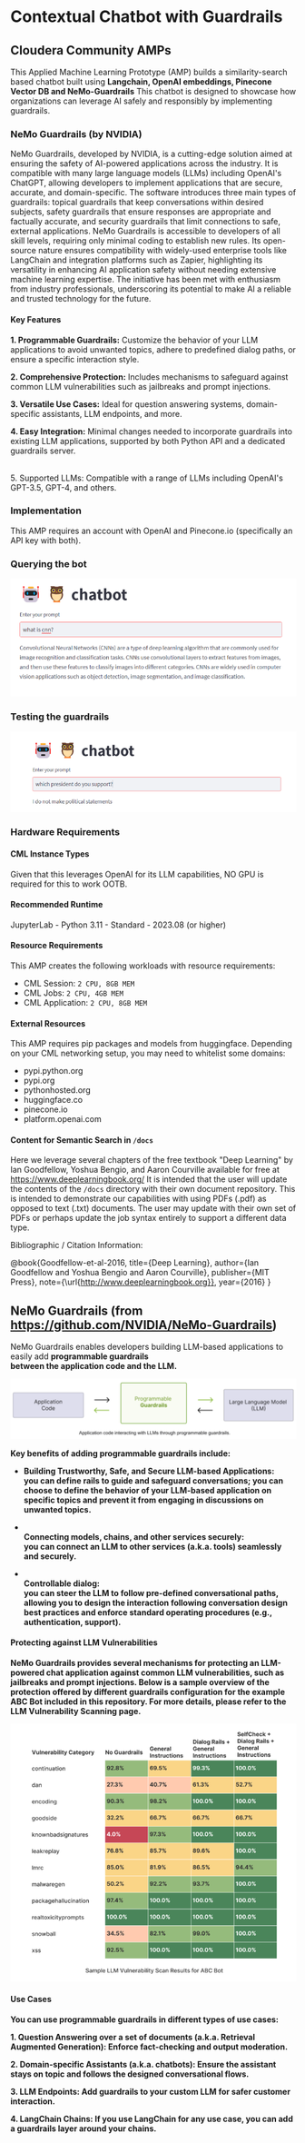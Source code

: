 # Contextual Chatbot with Guardrails
## Cloudera Community AMPs

This Applied Machine Learning Prototype (AMP) builds a similarity-search based chatbot built using <b>Langchain, OpenAI embeddings, Pinecone Vector DB and NeMo-Guardrails</b> This chatbot is designed to showcase how organizations can leverage AI safely and responsibly by implementing guardrails.

### NeMo Guardrails (by NVIDIA)
NeMo Guardrails, developed by NVIDIA, is a cutting-edge solution aimed at ensuring the safety of AI-powered applications across the industry. It is compatible with many large language models (LLMs) including OpenAI's ChatGPT, allowing developers to implement applications that are secure, accurate, and domain-specific. The software introduces three main types of guardrails: topical guardrails that keep conversations within desired subjects, safety guardrails that ensure responses are appropriate and factually accurate, and security guardrails that limit connections to safe, external applications. NeMo Guardrails is accessible to developers of all skill levels, requiring only minimal coding to establish new rules. Its open-source nature ensures compatibility with widely-used enterprise tools like LangChain and integration platforms such as Zapier, highlighting its versatility in enhancing AI application safety without needing extensive machine learning expertise. The initiative has been met with enthusiasm from industry professionals, underscoring its potential to make AI a reliable and trusted technology for the future.

#### Key Features
<b>1. Programmable Guardrails:</b> Customize the behavior of your LLM applications to avoid unwanted topics, adhere to predefined dialog paths, or ensure a specific interaction style.


<b>2. Comprehensive Protection:</b> Includes mechanisms to safeguard against common LLM vulnerabilities such as jailbreaks and prompt injections.


<b>3. Versatile Use Cases:</b> Ideal for question answering systems, domain-specific assistants, LLM endpoints, and more.


<b>4. Easy Integration:</b> Minimal changes needed to incorporate guardrails into existing LLM applications, supported by both Python API and a dedicated guardrails server.


<br>5. Supported LLMs:</b> Compatible with a range of LLMs including OpenAI's GPT-3.5, GPT-4, and others.


### Implementation
This AMP requires an account with OpenAI and Pinecone.io (specifically an API key with both).

<h3> Querying the bot</h3>
<img src="assets/query.png" />

<h3>Testing the guardrails</h3>
<img src="assets/guardrails.png" />

####

### Hardware Requirements
#### CML Instance Types
Given that this leverages OpenAI for its LLM capabilities, NO GPU is required for this to work OOTB.

#### Recommended Runtime
JupyterLab - Python 3.11 - Standard - 2023.08 (or higher)

#### Resource Requirements
This AMP creates the following workloads with resource requirements:
- CML Session: `2 CPU, 8GB MEM`
- CML Jobs: `2 CPU, 4GB MEM`
- CML Application: `2 CPU, 8GB MEM`

#### External Resources
This AMP requires pip packages and models from huggingface. Depending on your CML networking setup, you may need to whitelist some domains:
- pypi.python.org
- pypi.org
- pythonhosted.org
- huggingface.co
- pinecone.io
- platform.openai.com 


#### Content for Semantic Search in `/docs`

Here we leverage several chapters of the free textbook "Deep Learning" by Ian Goodfellow, Yoshua Bengio, and Aaron Courville available for free at https://www.deeplearningbook.org/
It is intended that the user will update the contents of the `/docs` directory with their own document repository. This is intended to demonstrate our capabilities with using PDFs (.pdf) as opposed to text (.txt) documents. The user may update with their own set of PDFs or perhaps update the job syntax entirely to support a different data type.

Bibliographic / Citation Information:

@book{Goodfellow-et-al-2016,
    title={Deep Learning},
    author={Ian Goodfellow and Yoshua Bengio and Aaron Courville},
    publisher={MIT Press},
    note={\url{http://www.deeplearningbook.org}},
    year={2016}
}

## NeMo Guardrails (from https://github.com/NVIDIA/NeMo-Guardrails)

NeMo Guardrails enables developers building LLM-based applications to easily add <b>programmable guardrails</br> between the application code and the LLM.

![](/assets/programmable_guardrails.png)

Key benefits of adding programmable guardrails include:

- <b>Building Trustworthy, Safe, and Secure LLM-based Applications:</br> you can define rails to guide and safeguard conversations; you can choose to define the behavior of your LLM-based application on specific topics and prevent it from engaging in discussions on unwanted topics.

- <br>Connecting models, chains, and other services securely:</br> you can connect an LLM to other services (a.k.a. tools) seamlessly and securely.

- <br>Controllable dialog:</br> you can steer the LLM to follow pre-defined conversational paths, allowing you to design the interaction following conversation design best practices and enforce standard operating procedures (e.g., authentication, support).

#### Protecting against LLM Vulnerabilities
NeMo Guardrails provides several mechanisms for protecting an LLM-powered chat application against common LLM vulnerabilities, such as jailbreaks and prompt injections. Below is a sample overview of the protection offered by different guardrails configuration for the example ABC Bot included in this repository. For more details, please refer to the LLM Vulnerability Scanning page.

![](/assets/abc-llm-vulnerability-scan-results.png)

#### Use Cases
You can use programmable guardrails in different types of use cases:

<b>1. Question Answering over a set of documents (a.k.a. Retrieval Augmented Generation):</b> Enforce fact-checking and output moderation.

<b>2. Domain-specific Assistants (a.k.a. chatbots):</b> Ensure the assistant stays on topic and follows the designed conversational flows.

<b>3. LLM Endpoints:</b> Add guardrails to your custom LLM for safer customer interaction.

<b>4. LangChain Chains:</b> If you use LangChain for any use case, you can add a guardrails layer around your chains.
